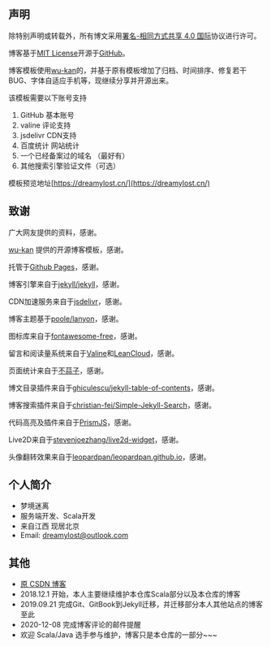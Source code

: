 ## 声明

除特别声明或转载外，所有博文采用[署名-相同方式共享 4.0 国际](https://creativecommons.org/licenses/by-sa/4.0/deed.zh)协议进行许可。

博客基于[MIT License](https://github.com/jxnu-liguobin/cs-summary-reflection/blob/master/docs/LICENSE)开源于[GitHub](https://github.com/jxnu-liguobin/cs-summary-reflection/tree/master/docs)。

博客模板使用[wu-kan](https://wu-kan.github.io)的，并基于原有模板增加了归档、时间排序、修复若干BUG、字体自适应手机等，现继续分享并开源出来。

该模板需要以下账号支持

1. GitHub 基本账号
2. valine 评论支持
3. jsdelivr CDN支持
4. 百度统计 网站统计
5. 一个已经备案过的域名 （最好有）
6. 其他搜索引擎验证文件（可选）

模板预览地址[https://dreamylost.cn/](https://dreamylost.cn/)

## 致谢

广大网友提供的资料，感谢。

[wu-kan](https://wu-kan.github.io) 提供的开源博客模板，感谢。

托管于[Github Pages](https://pages.github.com/)，感谢。

博客引擎来自于[jekyll/jekyll](https://github.com/jekyll/jekyll)，感谢。

CDN加速服务来自于[jsdelivr](https://www.jsdelivr.com/)，感谢。

博客主题基于[poole/lanyon](https://github.com/poole/lanyon)，感谢。

图标库来自于[<i class="fab fa-font-awesome"></i>fontawesome-free](https://fontawesome.com/)，感谢。

留言和阅读量系统来自于[Valine](https://valine.js.org/)和[LeanCloud](https://leancloud.cn/)，感谢。

页面统计来自于[不蒜子](http://busuanzi.ibruce.info/)，感谢。

博文目录插件来自于[ghiculescu/jekyll-table-of-contents](https://github.com/ghiculescu/jekyll-table-of-contents)，感谢。

博客搜索插件来自于[christian-fei/Simple-Jekyll-Search](https://github.com/christian-fei/Simple-Jekyll-Search)，感谢。

代码高亮及插件来自于[PrismJS](https://prismjs.com/)，感谢。

Live2D来自于[stevenjoezhang/live2d-widget](https://github.com/stevenjoezhang/live2d-widget)，感谢。

头像翻转效果来自于[leopardpan/leopardpan.github.io](https://github.com/leopardpan/leopardpan.github.io)，感谢。

## 个人简介

* 梦境迷离
* 服务端开发、Scala开发
* 来自江西 现居北京
* Email: dreamylost@outlook.com

## 其他

* [原 CSDN 博客](https://blog.csdn.net/qq_34446485)
* 2018.12.1 开始，本人主要继续维护本仓库Scala部分以及本仓库的博客
* 2019.09.21 完成Git、GitBook到Jekyll迁移，并迁移部分本人其他站点的博客至此
* 2020-12-08 完成博客评论的邮件提醒
* 欢迎 Scala/Java 选手参与维护，博客只是本仓库的一部分~~~
